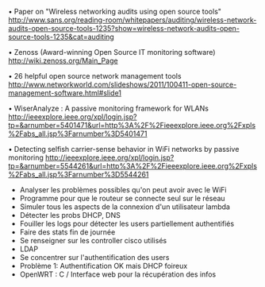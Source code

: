• Paper on "Wireless networking audits using open source tools"
http://www.sans.org/reading-room/whitepapers/auditing/wireless-network-audits-open-source-tools-1235?show=wireless-network-audits-open-source-tools-1235&cat=auditing

• Zenoss (Award-winning Open Source IT monitoring software)
http://wiki.zenoss.org/Main_Page

• 26 helpful open source network management tools
http://www.networkworld.com/slideshows/2011/100411-open-source-management-software.html#slide1

• WiserAnalyze : A passive monitoring framework for WLANs
http://ieeexplore.ieee.org/xpl/login.jsp?tp=&arnumber=5401471&url=http%3A%2F%2Fieeexplore.ieee.org%2Fxpls%2Fabs_all.jsp%3Farnumber%3D5401471

• Detecting selfish carrier-sense behavior in WiFi networks by passive monitoring
http://ieeexplore.ieee.org/xpl/login.jsp?tp=&arnumber=5544261&url=http%3A%2F%2Fieeexplore.ieee.org%2Fxpls%2Fabs_all.jsp%3Farnumber%3D5544261



- Analyser les problèmes possibles qu'on peut avoir avec le WiFi
- Programme pour que le routeur se connecte seul sur le réseau
- Simuler tous les aspects de la connexion d'un utilisateur lambda
- Détecter les probs DHCP, DNS
- Fouiller les logs pour détecter les users partiellement authentifiés
- Faire des stats fin de journée
- Se renseigner sur les controller cisco utilisés
- LDAP
- Se concentrer sur l'authentification des users
- Problème 1: Authentification OK mais DHCP foireux 
- OpenWRT : C / Interface web pour la récupération des infos

